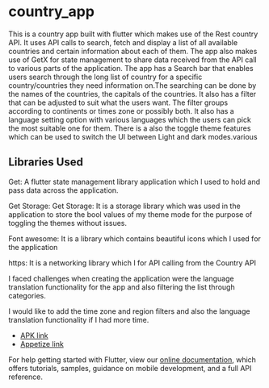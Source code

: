 # country_app

This is a country app built with flutter which makes use of the Rest country API. It uses API calls to search, fetch and display a list of all available countries and certain information about each of them.
The app also makes use of GetX for state management to share data received from the API call to various parts of the application.
The app has a Search bar that enables users search through the long list of country for a specific country/countries they need information on.The searching can be done by the names of the countries, the capitals of the countries.
It also has a filter that can be adjusted to suit what the users want. The filter groups according to continents or times zone or possibly both.
It also has a language setting option with various languages which the users can pick the most suitable one for them. There is a also the toggle theme features which can be used to switch the UI between Light and dark modes.various


## Libraries Used

Get: A flutter state management library application which I used to hold and pass data across the application.

Get Storage: Get Storage: It is a storage library which was used in the application to store the bool values of my theme mode for the purpose of toggling the themes without issues.

Font awesome: It is a library which contains beautiful icons which I used for the application

https: It is a networking library which I for API calling from the Country API


I faced challenges when creating the application were the language translation functionality for the app and also filtering the list through categories.

I would like to add the time zone and region filters and also the language translation functionality if I had more time.


- [APK link](https://flutter.dev/docs/get-started/codelab)
- [Appetize link](https://appetize.io/app/337rhsiixe2tllxpoycuqjrr3q)

For help getting started with Flutter, view our
[online documentation](https://flutter.dev/docs), which offers tutorials,
samples, guidance on mobile development, and a full API reference.
